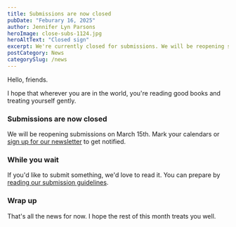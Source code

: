 ```yaml
---
title: Submissions are now closed
pubDate: "Feburary 16, 2025"
author: Jennifer Lyn Parsons
heroImage: close-subs-1124.jpg
heroAltText: "Closed sign"
excerpt: We're currently closed for submissions. We will be reopening submissions on March 15th.
postCategory: News
categorySlug: /news
---
```


Hello, friends.

I hope that wherever you are in the world, you're reading good books and treating yourself gently.

<h3>Submissions are now closed</h3>

We will be reopening submissions on March 15th. Mark your calendars or <a href="https://mailchi.mp/c80088306c62/luna-station-quarterly-newsletter">sign up for our newsletter</a> to get notified. 

<h3>While you wait</h3>

If you'd like to submit something, we'd love to read it. You can prepare by <a href="https://www.lunastationquarterly.com/submissions/">reading our submission guidelines</a>.

<h3>Wrap up</h3>

That's all the news for now. I hope the rest of this month treats you well.
